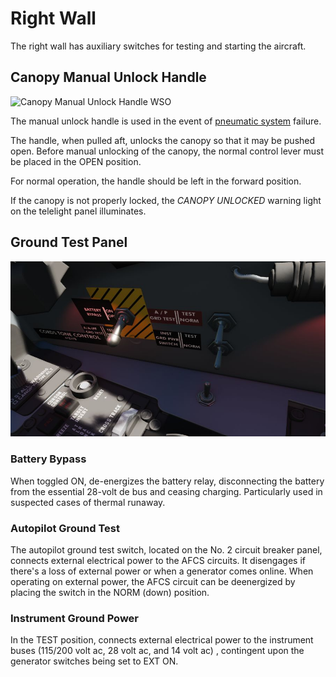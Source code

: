 # Right Wall

The right wall has auxiliary switches for testing and starting the aircraft.

## Canopy Manual Unlock Handle

![Canopy Manual Unlock Handle WSO](../../img/wso_canopy_unlock.jpg)

The manual unlock
handle is used in the event of [pneumatic system](../.../../../../systems/pneumatics.md) failure.

The handle, when pulled aft,
unlocks the canopy so that it may be pushed open. Before
manual unlocking of the canopy, the normal control lever
must be placed in the OPEN position.

For normal operation,
the handle should be left in the forward position.

If the canopy is not properly locked, the _CANOPY UNLOCKED_
warning light on the telelight panel illuminates.

## Ground Test Panel

![wso_right_wall](../../../img/wso_right_wall.jpg)

### Battery Bypass

When toggled ON, de-energizes the battery relay, disconnecting the battery from
the essential 28-volt de bus and ceasing charging. Particularly used in
suspected cases of thermal runaway.

### Autopilot Ground Test

The autopilot ground test switch, located on the No. 2 circuit breaker panel, connects external
electrical power to the AFCS circuits. It disengages if there's a loss of external power or when a
generator comes online. When operating on external power, the AFCS circuit can be deenergized by
placing the switch in the NORM (down) position.

### Instrument Ground Power

In the TEST position, connects external electrical power to the instrument buses
(115/200 volt ac, 28 volt ac, and 14 volt ac) , contingent upon the generator
switches being set to EXT ON.
